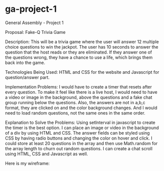 # ga-project-1
General Assembly - Project 1


Proposal: Fake-Q Trivia Game

Description: This will be a trivia game where the user will answer 12 multiple choice questions to win the jackpot. The user has 10 seconds to answer the question that the host reads or they are eliminated. If they answer one of the questions wrong, they have a chance to use a life, which brings them back into the game. 

Technologies Being Used: HTML and CSS for the website and Javascript for question/answer part.  

Implementation Problems: I would have to create a timer that resets after every question. To make it feel like there is a live host, I would need to have a video or image in the background, above the questions and a fake chat group running below the questions. Also, the answers are not in a,b,c format, they are clicked on and the color background changes. And I would need to load random questions, not the same ones in the same order.

Explanation to Solve the Problems:  Using setInterval in javascript to create the timer is the best option. I can place an image or video in the background of a div by using HTML and CSS.  The answer fields can be styled using CSS by having radio buttons and changing the color on hover and click. I could store at least 20 questions in the array and then use Math.random for the array length to churn out random questions. I can create a chat scroll using HTML, CSS and Javascript as well.
 
Here is my wireframe: 
